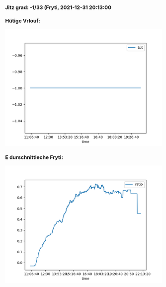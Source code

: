 ### Jitz grad: -1/33 (Fryti, 2021-12-31 20:13:00

### Hütige Vrlouf:
![Graph](Today.png)

### E durschnittleche Fryti:
![Graph](Fryti.png)
